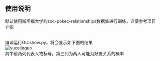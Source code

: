 ## 使用说明
默认使用斯坦福大学的soc-pokec-relationships数据集进行训练，详情参考项目介绍

<br>编译运行GUIshow.py，将会显示如下图的结果
<br>![yucejieguo](https://github.com/Twinklight/Network-relation-prediction/blob/godzyp/%E9%A2%84%E6%B5%8B%E7%BB%93%E6%9E%9C.jpg "预测结果")
<br>其中前两列代表人物标号，第三列为两人可能为好友关系的概率